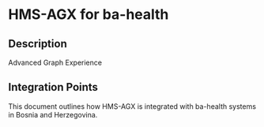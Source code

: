 # HMS-AGX for ba-health

## Description

Advanced Graph Experience

## Integration Points

This document outlines how HMS-AGX is integrated with ba-health systems in Bosnia and Herzegovina.
